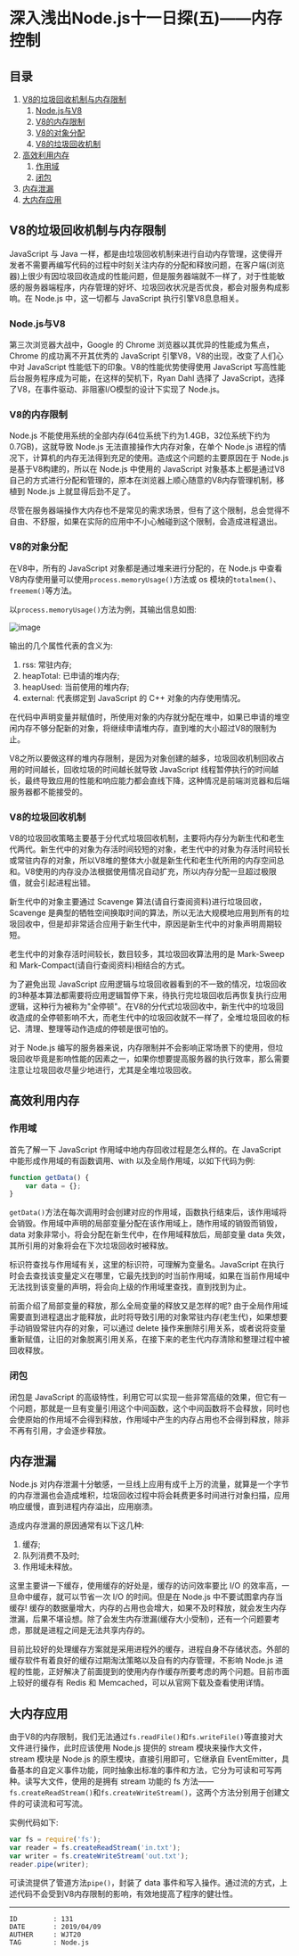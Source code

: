 
# 深入浅出Node.js十一日探(五)——内存控制 #

## 目录 ##

1. [V8的垃圾回收机制与内存限制](#href1)
    1. [Node.js与V8](#href1-1)
    2. [V8的内存限制](#href1-2)
    3. [V8的对象分配](#href1-3)
    4. [V8的垃圾回收机制](#href1-4)
2. [高效利用内存](#href2)
    1. [作用域](#href2-5)
    2. [闭包](#href2-6)
3. [内存泄漏](#href3)
4. [大内存应用](#href4)

## <a name="href1">V8的垃圾回收机制与内存限制</a> ##

JavaScript 与 Java 一样，都是由垃圾回收机制来进行自动内存管理，这使得开发者不需要再编写代码的过程中时刻关注内存的分配和释放问题，在客户端(浏览器)上很少有因垃圾回收造成的性能问题，但是服务器端就不一样了，对于性能敏感的服务器端程序，内存管理的好坏、垃圾回收状况是否优良，都会对服务构成影响。在 Node.js 中，这一切都与 JavaScript 执行引擎V8息息相关。

### <a name="href1-1">Node.js与V8</a> ###

第三次浏览器大战中，Google 的 Chrome 浏览器以其优异的性能成为焦点，Chrome 的成功离不开其优秀的 JavaScript 引擎V8，V8的出现，改变了人们心中对 JavaScript 性能低下的印象。V8的性能优势使得使用 JavaScript 写高性能后台服务程序成为可能，在这样的契机下，Ryan Dahl 选择了 JavaScript，选择了V8，在事件驱动、非阻塞I/O模型的设计下实现了 Node.js。

### <a name="href1-2">V8的内存限制</a> ###

Node.js 不能使用系统的全部内存(64位系统下约为1.4GB，32位系统下约为0.7GB)，这就导致 Node.js 无法直接操作大内存对象，在单个 Node.js 进程的情况下，计算机的内存无法得到充足的使用。造成这个问题的主要原因在于 Node.js 是基于V8构建的，所以在 Node.js 中使用的 JavaScript 对象基本上都是通过V8自己的方式进行分配和管理的，原本在浏览器上顺心随意的V8内存管理机制，移植到 Node.js 上就显得后劲不足了。

尽管在服务器端操作大内存也不是常见的需求场景，但有了这个限制，总会觉得不自由、不舒服，如果在实际的应用中不小心触碰到这个限制，会造成进程退出。

### <a name="href1-3">V8的对象分配</a> ###

在V8中，所有的 JavaScript 对象都是通过堆来进行分配的，在 Node.js 中查看V8内存使用量可以使用`process.memoryUsage()`方法或 os 模块的`totalmem()`、`freemem()`等方法。

以`process.memoryUsage()`方法为例，其输出信息如图:

![image]()

输出的几个属性代表的含义为:

1. rss: 常驻内存;
2. heapTotal: 已申请的堆内存;
3. heapUsed: 当前使用的堆内存;
4. external: 代表绑定到 JavaScript 的 C++ 对象的内存使用情况。

在代码中声明变量并赋值时，所使用对象的内存就分配在堆中，如果已申请的堆空闲内存不够分配新的对象，将继续申请堆内存，直到堆的大小超过V8的限制为止。

V8之所以要做这样的堆内存限制，是因为对象创建的越多，垃圾回收机制回收占用的时间越长，回收垃圾的时间越长就导致 JavaScript 线程暂停执行的时间越长，最终导致应用的性能和响应能力都会直线下降，这种情况是前端浏览器和后端服务器都不能接受的。

### <a name="href1-4">V8的垃圾回收机制</a> ###

V8的垃圾回收策略主要基于分代式垃圾回收机制，主要将内存分为新生代和老生代两代。新生代中的对象为存活时间较短的对象，老生代中的对象为存活时间较长或常驻内存的对象，所以V8堆的整体大小就是新生代和老生代所用的内存空间总和。V8使用的内存没办法根据使用情况自动扩充，所以内存分配一旦超过极限值，就会引起进程出错。

新生代中的对象主要通过 Scavenge 算法(请自行查阅资料)进行垃圾回收，Scavenge 是典型的牺牲空间换取时间的算法，所以无法大规模地应用到所有的垃圾回收中，但是却非常适合应用于新生代中，原因是新生代中的对象声明周期较短。

老生代中的对象存活时间较长，数目较多，其垃圾回收算法用的是 Mark-Sweep 和 Mark-Compact(请自行查阅资料)相结合的方式。

为了避免出现 JavaScript 应用逻辑与垃圾回收器看到的不一致的情况，垃圾回收的3种基本算法都需要将应用逻辑暂停下来，待执行完垃圾回收后再恢复执行应用逻辑，这种行为被称为"全停顿"。在V8的分代式垃圾回收中，新生代中的垃圾回收造成的全停顿影响不大，而老生代中的垃圾回收就不一样了，全堆垃圾回收的标记、清理、整理等动作造成的停顿是很可怕的。

对于 Node.js 编写的服务器来说，内存限制并不会影响正常场景下的使用，但垃圾回收毕竟是影响性能的因素之一，如果你想要提高服务器的执行效率，那么需要注意让垃圾回收尽量少地进行，尤其是全堆垃圾回收。

## <a name="href2">高效利用内存</a> ##

### <a name="href2-5">作用域</a> ###

首先了解一下 JavaScript 作用域中地内存回收过程是怎么样的。在 JavaScript 中能形成作用域的有函数调用、with 以及全局作用域，以如下代码为例:

```js
function getData() {
    var data = {};
}
```

`getData()`方法在每次调用时会创建对应的作用域，函数执行结束后，该作用域将会销毁。作用域中声明的局部变量分配在该作用域上，随作用域的销毁而销毁，data 对象非常小，将会分配在新生代中，在作用域释放后，局部变量 data 失效，其所引用的对象将会在下次垃圾回收时被释放。

标识符查找与作用域有关，这里的标识符，可理解为变量名。JavaScript 在执行时会去查找该变量定义在哪里，它最先找到的时当前作用域，如果在当前作用域中无法找到该变量的声明，将会向上级的作用域里查找，直到找到为止。

前面介绍了局部变量的释放，那么全局变量的释放又是怎样的呢? 由于全局作用域需要直到进程退出才能释放，此时将导致引用的对象常驻内存(老生代)，如果想要手动销毁常驻内存的对象，可以通过 delete 操作来删除引用关系，或者说将变量重新赋值，让旧的对象脱离引用关系，在接下来的老生代内存清除和整理过程中被回收释放。

### <a name="href2-6">闭包</a> ###

闭包是 JavaScript 的高级特性，利用它可以实现一些非常高级的效果，但它有一个问题，那就是一旦有变量引用这个中间函数，这个中间函数将不会释放，同时也会使原始的作用域不会得到释放，作用域中产生的内存占用也不会得到释放，除非不再有引用，才会逐步释放。

## <a name="href3">内存泄漏</a> ##

Node.js 对内存泄漏十分敏感，一旦线上应用有成千上万的流量，就算是一个字节的内存泄漏也会造成堆积，垃圾回收过程中将会耗费更多时间进行对象扫描，应用响应缓慢，直到进程内存溢出，应用崩溃。

造成内存泄漏的原因通常有以下这几种:

1. 缓存;
2. 队列消费不及时;
3. 作用域未释放。

这里主要讲一下缓存，使用缓存的好处是，缓存的访问效率要比 I/O 的效率高，一旦命中缓存，就可以节省一次 I/O 的时间。但是在 Node.js 中不要试图拿内存当缓存! 缓存的数据量增大，内存的占用也会增大，如果不及时释放，就会发生内存泄漏，后果不堪设想。除了会发生内存泄漏(缓存大小受制)，还有一个问题要考虑，那就是进程之间是无法共享内存的。

目前比较好的处理缓存方案就是采用进程外的缓存，进程自身不存储状态。外部的缓存软件有着良好的缓存过期淘汰策略以及自有的内存管理，不影响 Node.js 进程的性能，正好解决了前面提到的使用内存作缓存所要考虑的两个问题。目前市面上较好的缓存有 Redis 和 Memcached，可以从官网下载及查看使用详情。

## <a name="href4">大内存应用</a> ##

由于V8的内存限制，我们无法通过`fs.readFile()`和`fs.writeFile()`等直接对大文件进行操作，此时应该使用 Node.js 提供的 stream 模块来操作大文件，stream 模块是 Node.js 的原生模块，直接引用即可，它继承自 EventEmitter，具备基本的自定义事件功能，同时抽象出标准的事件和方法，它分为可读和可写两种。读写大文件，使用的是拥有 stream 功能的 fs 方法——`fs.createReadStream()`和`fs.createWriteStream()`，这两个方法分别用于创建文件的可读流和可写流。

实例代码如下:

```js
var fs = require('fs');
var reader = fs.createReadStream('in.txt');
var writer = fs.createWriteStream('out.txt');
reader.pipe(writer);
```

可读流提供了管道方法`pipe()`，封装了 data 事件和写入操作。通过流的方式，上述代码不会受到V8内存限制的影响，有效地提高了程序的健壮性。

---

```
ID         : 131
DATE       : 2019/04/09
AUTHER     : WJT20
TAG        : Node.js
```
